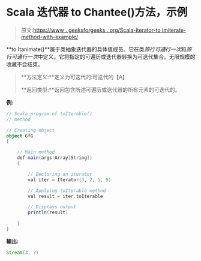 # Scala 迭代器 to Chantee()方法，示例

> 原文:[https://www . geeksforgeeks . org/Scala-iterator-to imiterate-method-with-example/](https://www.geeksforgeeks.org/scala-iterator-toiterable-method-with-example/)

**to Itanimate()**属于类抽象迭代器的具体值成员。它在类*旅行可通行一次*和*旅行可通行一次*中定义。它将指定的可遍历或迭代器转换为可迭代集合。无限规模的收藏不会结束。

> **方法定义:**定义为可迭代的:可迭代的【A】
> 
> **返回类型:**返回包含所述可遍历或迭代器的所有元素的可迭代的。

**例:**

```scala
// Scala program of toIterable()
// method

// Creating object
object GfG
{ 

    // Main method
    def main(args:Array[String])
    {

        // Declaring an iterator
        val iter = Iterator(3, 2, 5, 9)

        // Applying toIterable method
        val result = iter.toIterable

        // Displays output
        println(result)

    }
}
```

**输出:**

```scala
Stream(3, ?)

```